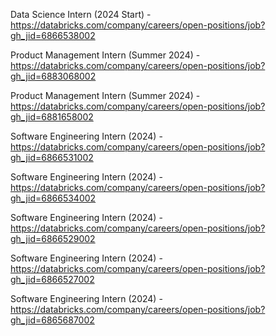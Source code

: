 Data Science Intern (2024 Start) - https://databricks.com/company/careers/open-positions/job?gh_jid=6866538002

Product Management Intern (Summer 2024) - https://databricks.com/company/careers/open-positions/job?gh_jid=6883068002

Product Management Intern (Summer 2024) - https://databricks.com/company/careers/open-positions/job?gh_jid=6881658002

Software Engineering Intern (2024) - https://databricks.com/company/careers/open-positions/job?gh_jid=6866531002

Software Engineering Intern (2024) - https://databricks.com/company/careers/open-positions/job?gh_jid=6866534002

Software Engineering Intern (2024) - https://databricks.com/company/careers/open-positions/job?gh_jid=6866529002

Software Engineering Intern (2024) - https://databricks.com/company/careers/open-positions/job?gh_jid=6866527002

Software Engineering Intern (2024) - https://databricks.com/company/careers/open-positions/job?gh_jid=6865687002

